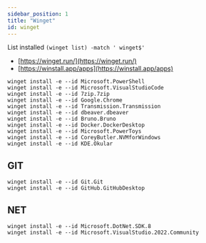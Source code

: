```yaml
---
sidebar_position: 1
title: "Winget"
id: winget
---
```


List installed `(winget list) -match ' winget$'`

- [https://winget.run/](https://winget.run/)
- [https://winstall.app/apps](https://winstall.app/apps)

```shell
winget install -e --id Microsoft.PowerShell
winget install -e --id Microsoft.VisualStudioCode
winget install -e --id 7zip.7zip
winget install -e --id Google.Chrome
winget install -e --id Transmission.Transmission
winget install -e --id dbeaver.dbeaver
winget install -e --id Bruno.Bruno
winget install -e --id Docker.DockerDesktop
winget install -e --id Microsoft.PowerToys
winget install -e --id CoreyButler.NVMforWindows
winget install -e --id KDE.Okular
```

## GIT

```shell
winget install -e --id Git.Git
winget install -e --id GitHub.GitHubDesktop
```

## NET

```shell
winget install -e --id Microsoft.DotNet.SDK.8
winget install -e --id Microsoft.VisualStudio.2022.Community
```
